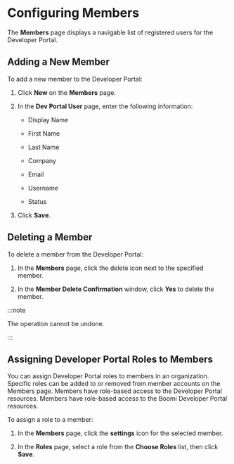 ﻿---
sidebar_position: 5
---

# Configuring Members

<head>
  <meta name="guidename" content="API Management"/>
  <meta name="context" content="GUID-5abe61c8-6fcf-4a2f-8131-59c1bcfeb0ca"/>
</head>

The **Members** page displays a navigable list of registered users for the Developer Portal. 

## Adding a New Member

To add a new member to the Developer Portal: 

1. Click **New** on the **Members** page. 

2. In the **Dev Portal User** page, enter the following information: 

   - Display Name 

   - First Name 

   - Last Name 

   - Company 

   - Email 

   - Username 

   - Status 

3. Click **Save**. 

## Deleting a Member

To delete a member from the Developer Portal: 

1. In the **Members** page, click the delete icon next to the specified member. 

2. In the **Member Delete Confirmation** window, click **Yes** to delete the member. 

:::note

The operation cannot be undone. 

:::

## Assigning Developer Portal Roles to Members

You can assign Developer Portal roles to members in an organization. Specific roles can be added to or removed from member accounts on the Members page. Members have role-based access to the Developer Portal resources. Members have
role-based access to the Boomi Developer Portal resources.

To assign a role to a member: 

1. In the **Members** page, click the **settings** icon for the selected member. 

2. In the **Roles** page, select a role from the **Choose Roles** list, then click **Save**. 

